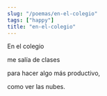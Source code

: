 ```yaml
---
slug: "/poemas/en-el-colegio"
tags: ["happy"]
title: "en-el-colegio"
---
```

En el colegio

me salía de clases

para hacer algo más productivo,

como ver las nubes.